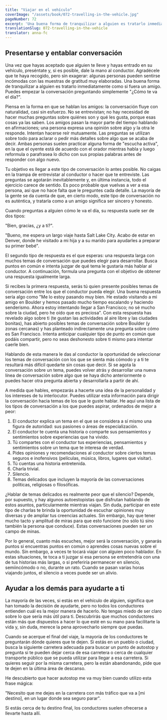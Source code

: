 ```yaml
---
title: "Viajar en el vehículo"
coverImage: "/assets/book/072-travelling-in-the-vehicle.jpg"
pageNumber: 72
excerpt: 'Una buena forma de tranquilizar a alguien es tratarlo inmediatamente como si fuera un amigo. Puedes iniciar la conversación preguntando simplemente "¿Cómo te va el día?".'
translationSlug: 072-travelling-in-the-vehicle
translator: anna-fc
---
```


## Presentarse y entablar conversación

Una vez que hayas aceptado que alguien te lleve y hayas entrado en su vehículo, preséntate y, si es posible, dale la mano al conductor. Agradécele que te haya recogido, pero sin exagerar: algunas personas pueden sentirse incómodas con las muestras de gratitud muy elaboradas. Una buena forma de tranquilizar a alguien es tratarlo inmediatamente como si fuera un amigo. Puedes empezar la conversación preguntando simplemente "¿Cómo te va el día?".

Piensa en la forma en que se hablan los amigos: la conversación fluye con naturalidad, casi sin esfuerzo. No se entrevistan; no hay necesidad de hacer muchas preguntas sobre quiénes son y qué les gusta, porque esas cosas ya las saben. Los amigos pasan la mayor parte del tiempo hablando en afirmaciones; una persona expresa una opinión sobre algo y la otra le responde. Intentan hacerse reír mutuamente. Las preguntas se utilizan sobre todo para aclarar o pedir más detalles sobre algo que se acaba de decir. Ambas personas suelen practicar alguna forma de "escucha activa", en la que el oyente está de acuerdo con el orador mientras habla y luego reformula o parafrasea lo dicho con sus propias palabras antes de responder con algo nuevo.

Tu objetivo es llegar a este tipo de conversación lo antes posible. No caigas en la trampa de entrevistar al conductor o hacer que te entreviste. Las preguntas se agotarán inevitablemente y, en última instancia, todo el ejercicio carece de sentido. Es poco probable que vuelvas a ver a esa persona, así que no hace falta que le preguntes cada detalle. La mayoría de la gente se da cuenta de que, en cierto modo, este tipo de conversación no es auténtica, y tratarla como a un amigo significa ser sincero y honesto.

Cuando preguntas a alguien cómo le va el día, su respuesta suele ser de dos tipos:

"Bien, gracias, ¿y a ti?".

"Bueno, me espera un largo viaje hasta Salt Lake City. Acabo de estar en Denver, donde he visitado a mi hija y a su marido para ayudarles a preparar su primer bebé".

El segundo tipo de respuesta es el que esperas: una respuesta larga con muchos temas de conversación que puedes elegir para desarrollar. Busca puntos en común e intenta juzgar de qué tema le gustaría más hablar al conductor. A continuación, formula una pregunta con el objetivo de obtener una respuesta igualmente larga.

Si recibes la primera respuesta, serás tú quien presente posibles temas de conversación entre los que el conductor pueda elegir. Una buena respuesta sería algo como "Me lo estoy pasando muy bien. He estado visitando a mi amigo en Boulder y hemos pasado mucho tiempo escalando y haciendo senderismo. Ahora estoy intentando llegar a San Francisco; no sé mucho sobre la ciudad, pero he oído que es preciosa". Con esta respuesta has revelado algo sobre ti (te gustan las actividades al aire libre y las ciudades bonitas), has abierto posibles temas de conversación sobre Boulder (y zonas cercanas) y has planteado indirectamente una pregunta sobre cómo es San Francisco. Intenta anticipar cualquier tipo de punto en común que podáis compartir, pero no seas deshonesto sobre ti mismo para intentar caerle bien.

Hablando de esta manera le das al conductor la oportunidad de seleccionar los temas de conversación con los que se sienta más cómodo y a ti te resultará más difícil quedarte sin cosas que decir. Si se agota la conversación sobre un tema, puedes volver atrás y desarrollar una nueva línea de conversación sobre algo que se haya dicho anteriormente o puedes hacer otra pregunta abierta y desarrollarla a partir de ahí.

A medida que hables, empezarás a hacerte una idea de la personalidad y los intereses de tu interlocutor. Puedes utilizar esta información para dirigir la conversación hacia temas de los que le guste hablar. He aquí una lista de los tipos de conversación a los que puedes aspirar, ordenados de mejor a peor:

1. El conductor explica un tema en el que se considera a sí mismo una figura de autoridad: sus pasiones o áreas de especialización.
2. El conductor te cuenta una historia o comparte sus pensamientos y sentimientos sobre experiencias que ha vivido.
3. Tú compartes con el conductor tus experiencias, pensamientos y sentimientos sobre un tema que te interesa de verdad.
4. Pides opiniones y recomendaciones al conductor sobre ciertos temas seguros e inofensivos (películas, música, libros, lugares que visitar).
5. Tú cuentas una historia entretenida.
6. Charla trivial.
7. Silencio.
8. Temas delicados que incluyen la mayoría de las conversaciones políticas, religiosas o filosóficas.

¿Hablar de temas delicados es realmente peor que el silencio? Depende, por supuesto, y hay algunos autoestopistas que disfrutan hablando de estos asuntos, particularmente mientras viajan. Sin duda, participar en este tipo de charlas te brinda la oportunidad de escuchar opiniones muy diversas y de ampliar tus creencias actuales. Sin embargo, hay que tener mucho tacto y amplitud de miras para que esto funcione (no sólo tú sino también la persona que conduce). Estas conversaciones pueden ser un campo de minas.

Por lo general, cuanto más escuches, mejor será la conversación, y ganarás puntos si encuentras puntos en común o aprendes cosas nuevas sobre el mundo. Sin embargo, a veces te tocará viajar con alguien poco hablador. En estas situaciones, te toca a ti juzgar si esa persona se entretendría con una de tus historias más largas, o si preferiría permanecer en silencio, semiincómodo o no, durante un rato. Cuando se pasan varias horas viajando juntos, el silencio a veces puede ser un alivio.

## Ayudar a los demás para ayudarte a ti

La mayoría de las veces, si estás en el vehículo de alguien, significa que han tomado la decisión de ayudarte, pero no todos los conductores entienden cuál es la mejor manera de hacerlo. No tengas miedo de ser claro sobre lo que sería más útil para ti. Descubrirás que muchos conductores están más que dispuestos a hacer lo que esté en su mano para facilitarte la vida y, sin duda, merece la pena aprovecharlo siempre que puedas.

Cuando se acerque el final del viaje, la mayoría de los conductores te preguntarán dónde quieres que te dejen. Si estás en un pueblo o ciudad, busca la siguiente carretera adecuada para buscar un punto de autostop y pregunta si te pueden dejar cerca de esa carretera o cerca de cualquier transporte público que se pueda utilizar para llegar a esa carretera. Si quieres seguir por la misma carretera, pero la están abandonando, pide que te dejen en la última área de descanso.

He descubierto que hacer autostop me va muy bien cuando utilizo esta frase mágica:

"Necesito que me dejes en la carretera con más tráfico que va a [mi destino], en un lugar donde sea seguro parar".

Si estás cerca de tu destino final, los conductores suelen ofrecerse a llevarte hasta allí.
